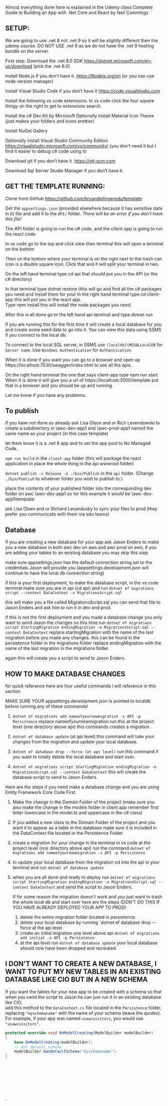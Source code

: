 Almost everything done here is explained in the Udemy class Complete Guide to Building an App with .Net Core and React by Neil Cummings

## SETUP:
We are going to use .net 8 not .net 9 so it will be slightly different then the udemy course.  DO NOT USE .net 9 as we do not have the .net 9 hosting bundle on the server.

First step. Download the .net 8.0 SDK  https://dotnet.microsoft.com/en-us/download  (pick the .net 8.0)

Install Node.js if you don’t have it.  https://Nodejs.org/en  (or you can use node version manager)

Install Visual Studio Code if you don’t have it https://code.visualstudio.com

Install the following vs code extensions.
In vs code click the four square thingy on the right to get to extensions search.

Install the c# Dev Kit by Microsoft
Optionally install Material Icon Theme (just makes your folders and icons prettier)

Install NuGet Gallery

Optionally install Visual Studio Community Edition https://visualstudio.microsoft.com/vs/community/ (you don’t need it but I find it easier to debug c# code using it)

Download git if you don’t have it.  https://git-scm.com

Download Sql Server Studio Manager if you don’t have it.



## GET THE TEMPLATE RUNNING:

Clone from GitHub https://github.com/bryandellingeredu/template

Get the `appsettings.json` (provided elsewhere because it has sensitive data in it) file and add it to the `API/` folder. *There will be an error if you don't have this file!*

The API folder is going to run the c# code, and the client-app is going to run the react code.

In vs code go to the top and click view then terminal this will open a terminal on the bottom

Then on the bottom where your terminal is on the right next to the trash can icon is a double square icon. Click that and it will split your terminal in two.

On the left hand terminal type cd api  that should put you in the API (or the c# directory) 

In that terminal type dotnet restore  (this will go and find all the c# packages you need and install them for you)
In the right hand terminal type  cd client-app  this will put you in the react app.  
Type npm install  this will install the node packages you need.

After this is all done go to the left hand api terminal and type 
dotnet run 

if you are running this for the first time it will create a local database for you and create some seed data to go into it.  You can view this data using SSMS if you connect to the local db.

To connect to the local SQL server, in SSMS use `(localdb)\MSSQLLocalDB` for `Server name`.
Use `Windows Authentication` for `Authentication`.

When it is done if you want you can go to a browser and open up  https://localhost:7030/swagger/index.html to see all the apis.

On the right hand terminal the one that says client-app  type npm run start
When it is done it will give you a url of https://localhost:3000/template  put that in a browser and you should be up and running.

Let me know if you have any problems.

## To publish
if you have not done so  already ask Lisa Olson and or Rich Levendowski to create a subdirectory in \\awc-dev-app1  and \\awc-prod-app1  named the same name as your project (in this case template)

let them know it is a .net 8 app and to set the app pool to No Managed Code.

`npm run build` in the `client-app` folder  (this will package the react application in place the whole thing in the api wwwroot folder)

`dotnet publish -c Release -o ./bin/Publish` in the `api` folder. (Change `./bin/Publish` to whatever folder you wish to publish to.)

place the contents of your published folder into the corresponding dev folder on awc \\awc-dev-app1  so for this example it would be \\awc-dev-app1\template

ask Lisa Olsen and or Richard Levandusky to sync your files to prod (they prefer you communicate with them via edu teams)

## Database

if you are creating a new database for your app ask Jason Enders to make you a new database in both awc dev on aws and awc prod on aws,  if you are adding your tables to an existing database you may skip this step

make sure appsettings.json has the default connection string set to the credentials Jason will provide you (appsettings.development.json will continue to have the local db connection string)

if this is your first deployment, to make the database script, in the vs code terminal make sure you are in api (cd api) and run `dotnet ef migrations script --context DataContext -o MigrationsScript.sql`

this will make you a file called MigrationsScript.sql you can send that file to Jason Enders and ask him to run it in dev and prod.

if this is not the first deployment and you made a database change you only want to send Jason the changes so this time run
`dotnet ef migrations script StartingMigration endingMigration -o MigrationsScript.sql --context DataContext`
replace startingMigration with the name of the last migration before you made any changes. this can be found in the persistence folder in the migrations folder
replace endingMigration with the name of the last migration in the migrations folder.

again this will create you a script to send to Jason Enders.

## HOW TO MAKE DATABASE CHANGES
for quick reference here are four useful commands I will reference in this section

MAKE SURE YOUR appsettings.development.json is pointed to localdb before running any of these commands!

1. `dotnet ef migrations add nameofyournewmigration -s API -p Persistence`    replace nameofyournewmigration  run this at the project level (one directory above api)     this commands creates a migration

2. `dotnet ef database update` (at api level)      this command will take your changes from the migration and update your local database.

3. `dotnet ef database drop --force (at api level)`  run this command if you want to totally delete the local database and start over.

4. `dotnet ef migrations script StartingMigration endingMigration -o MigrationsScript.sql --context DataContext`   this will create the database script to send to Jason Enders.

Here are the steps if you need make a database change and you are using Entity Framework Core Code First.

1. Make the change in the Domain Folder of the project  (make sure you also make the change in the models folder in client app remember first letter lowercase in the model.ts and uppercase in the c# class)
2. If you added a new class to the Domain Folder of the project and you want it to appear as a table in the database make sure it is included in the  DataContext file located in the Persistence Folder
3. create a migration for your change  in the terminal in vs code at the project level (one directory above api)  run the command  `dotnet ef migrations add nameofyournewmigration -s API -p Persistence`
4. to update your local database from the migration cd into the api in your terminal and run   `dotnet ef database update`
5. when you are all done and ready to deploy run   `dotnet ef migrations script StartingMigration endingMigration -o MigrationsScript.sql --context DataContext`  and send the script to Jason Enders.

   If for some reason the migration doesn't work and you just want to trash the whole local db and start over here are the steps (DON'T DO THIS IF YOU HAVE ALREADY DEPLOYED YOUR APP  TO PROD)

      1. delete the entire migration folder located in persistence.
      2. delete your local database by running  `dotnet ef database drop --force  at the api level
      3. create an initial migration one level above api   `dotnet ef migrations add initial -s API -p Persistence`
      4. at the api level run  `dotnet ef database update`    your local database should now have been dropped and recreated.


   
## I DON'T WANT TO CREATE A NEW DATABASE, I WANT TO PUT MY NEW TABLES IN AN EXISTING DATABASE LIKE CIO BUT IN A NEW SCHEMA

If you want the tables for your new app to be created with a schema so that when you send the script to Jason he can just run it in an existing database like CIO,  
add this method to the `DataContext.cs` file located in the `Persistence` folder, replacing `"myschemaname"` with the name of your schema (leave the quotes).  
For example, if your app was named `usawcvisitors`, you would use `"usawcvisitors"`.

```csharp
protected override void OnModelCreating(ModelBuilder modelBuilder)
{
    base.OnModelCreating(modelBuilder);
    // Set default schema
    modelBuilder.HasDefaultSchema("myschemaname");
}

   

   

    
     
     
        
`





  


